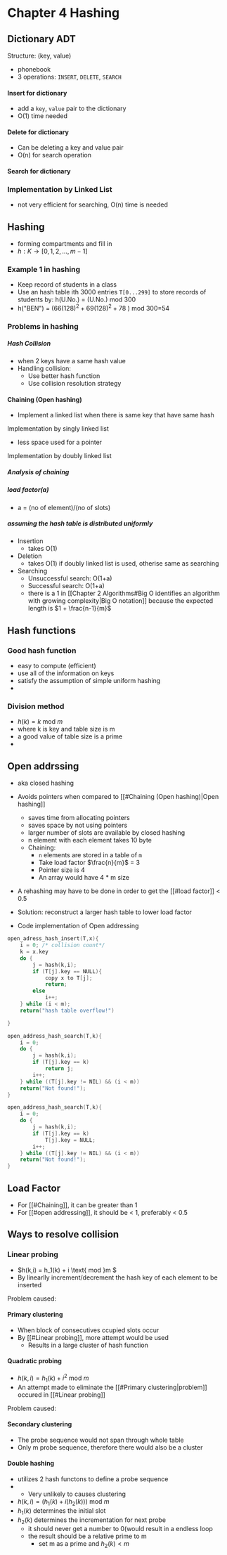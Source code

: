 # Chapter 4 Hashing

## Dictionary ADT
Structure: (key, value)
- phonebook 
- 3 operations: `INSERT`, `DELETE`, `SEARCH`

#### Insert for dictionary
- add a `key`, `value` pair to the dictionary
- O(1) time needed

#### Delete for dictionary
- Can be deleting a key and value pair
- O(n) for search operation

#### Search for dictionary




### Implementation by Linked List
- not very efficient for searching, O(n) time is needed



## Hashing
- forming compartments and fill in
- $h: K \to [0,1,2,...,m-1]$

### Example 1 in hashing
- Keep record of students in a class
- Use an hash table ith 3000 entries `T[0...299]` to store records of students by: 
h(U.No.) = (U.No.) mod 300
-  h("BEN") = ($66(128)^2 + 69(128)^2 + 78$ ) mod 300=54

### Problems in hashing
##### Hash Collision
- when 2 keys have a same hash value
- Handling collision:
	- Use better hash function
	- Use collision resolution strategy


#### Chaining (Open hashing)
- Implement a linked list when there is same key that have same hash


Implementation by singly linked list
- less space used for a pointer

Implementation by doubly linked list



##### Analysis of chaining
##### load factor(a)
- a = (no of element)/(no of slots)


##### *assuming the hash table is distributed uniformly*
- Insertion 
	- takes O(1)
- Deletion 
	- takes O(1) if doubly linked list is used, otherise same as searching
- Searching
	- Unsuccessful search: O(1+a)
	- Successful search: O(1+a)
	- there is a 1 in [[Chapter 2 Algorithms#Big O identifies an algorithm with growing complexity|Big O notation]] because the expected length is $1 + \frac{n-1}{m}$




## Hash functions
### Good hash function
- easy to compute (efficient)
- use all of the information on keys
- satisfy the assumption of simple uniform hashing
- 
### Division method
- $h(k) = k \text{ mod } m$
- where k is key and table size is m
- a good value of table size is a prime
- 


## Open addrssing
- aka closed hashing
- Avoids pointers when compared to [[#Chaining (Open hashing)|Open hashing]]
	- saves time from allocating pointers
	- saves space by not using pointers
	- larger number of slots are available by closed hashing
	- n element with each element takes 10 byte
	- Chaining:
		- `n` elements are stored in a table of `m`
		- Take load factor $\frac{n}{m}$ = 3
		- Pointer size is 4
		- An array would have 4 * m size

- A rehashing may have to be done in order to get the [[#load factor]] < 0.5
- Solution: reconstruct a larger hash table to lower load factor



- Code implementation of Open addressing
```C++
open_adress_hash_insert(T,x){
	i = 0; /* collision count*/
	k = x.key
	do {
		j = hash(k,i);
		if (T[j].key == NULL){
			copy x to T[j];
			return;
		else
			i++;
	} while (i < m);
	return("hash table overflow!")

}

open_address_hash_search(T,k){
	i = 0;
	do {
		j = hash(k,i);
		if (T[j].key == k)
			return j;
		i++;
	} while ((T[j].key != NIL) && (i < m))
	return("Not found!");
}

open_address_hash_search(T,k){
	i = 0;
	do {
		j = hash(k,i);
		if (T[j].key == k)
			T[j].key = NULL;
		i++;
	} while ((T[j].key != NIL) && (i < m))
	return("Not found!");
}
```




## Load Factor
- For [[#Chaining]], it can be greater than 1
- For [[#open addressing]], it should be < 1, preferably < 0.5


## Ways to resolve collision
### Linear probing
- $h(k,i) = h_1(k) + i \text{ mod }m $
- By linearlly increment/decrement the hash key of each element to be inserted

Problem caused:
#### Primary clustering
- When block of consecutives ccupied slots occur
- By [[#Linear probing]], more attempt would be used
	- Results in a large cluster of hash function

#### Quadratic probing
- $h(k,i) = h_1(k) + i^2 \text{ mod }m$
- An attempt made to eliminate the [[#Primary clustering|problem]] occured in [[#Linear probing]]

Problem caused:
#### Secondary clustering
- The probe sequence would not span through whole table
- Only m probe sequence, therefore there would also be a cluster

#### Double hashing
- utilizes 2 hash functons to define a probe sequence
- - Very unlikely to causes clustering
- $h(k,i) = (h_1(k) + i(h_2(k))) \text{ mod } m$
- $h_1(k)$ determines the initial slot
- $h_2(k)$ determines the incrementation for next probe
	- it should never get a number to 0(would result in a endless loop
	- the result should be a relative prime to m
		- set m as a prime and $h_2(k) < m$
 







